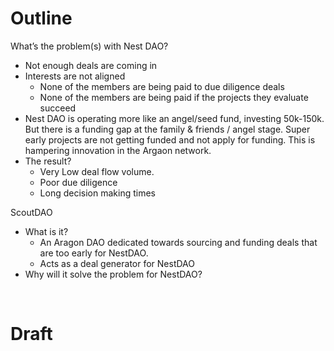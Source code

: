 # Outline

What’s the problem(s) with Nest DAO? 
- Not enough deals are coming in
- Interests are not aligned
  - None of the members are being paid to due diligence deals
  - None of the members are being paid if the projects they evaluate succeed 
- Nest DAO is operating more like an angel/seed fund, investing 50k-150k. But there is a funding gap at the family & friends / angel stage. Super early projects are not getting funded and not apply for funding. This is hampering innovation in the Argaon network.
- The result? 
  - Very Low deal flow volume.
  - Poor due diligence 
  - Long decision making times  
 
ScoutDAO 
- What is it? 
  - An Aragon DAO dedicated towards sourcing and funding deals that are too early for NestDAO.
  - Acts as a deal generator for NestDAO
- Why will it solve the problem for NestDAO? 

<br>

# Draft


